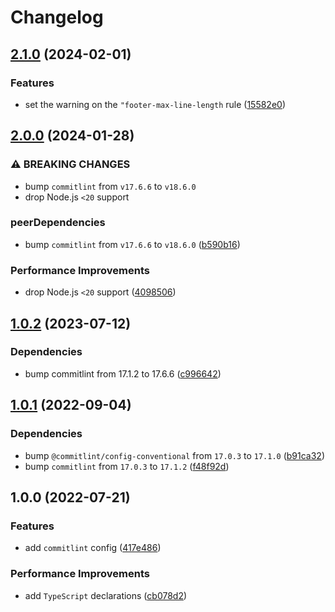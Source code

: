 # Changelog

## [2.1.0](https://github.com/binden-js/commitlint-config/compare/v2.0.0...v2.1.0) (2024-02-01)

### Features

- set the warning on the `"footer-max-line-length` rule ([15582e0](https://github.com/binden-js/commitlint-config/commit/15582e0273c9accd19a6e6b788844a7579502ed8))

## [2.0.0](https://github.com/binden-js/commitlint-config/compare/v1.0.2...v2.0.0) (2024-01-28)

### ⚠ BREAKING CHANGES

- bump `commitlint` from `v17.6.6` to `v18.6.0`
- drop Node.js `<20` support

### peerDependencies

- bump `commitlint` from `v17.6.6` to `v18.6.0` ([b590b16](https://github.com/binden-js/commitlint-config/commit/b590b16cd20cb0ddfe16d61f964ef639419f21cc))

### Performance Improvements

- drop Node.js `<20` support ([4098506](https://github.com/binden-js/commitlint-config/commit/409850617ecaf99f7b2f2c5cadb642dddf9b7016))

## [1.0.2](https://github.com/binden-js/commitlint-config/compare/v1.0.1...v1.0.2) (2023-07-12)

### Dependencies

- bump commitlint from 17.1.2 to 17.6.6 ([c996642](https://github.com/binden-js/commitlint-config/commit/c996642b623f4439c92930619ea7d23a0510cca5))

## [1.0.1](https://github.com/binden-js/commitlint-config/compare/v1.0.0...v1.0.1) (2022-09-04)

### Dependencies

- bump `@commitlint/config-conventional` from `17.0.3` to `17.1.0` ([b91ca32](https://github.com/binden-js/commitlint-config/commit/b91ca32260fa37d5ce5a95f877dca919a0be93a6))
- bump `commitlint` from `17.0.3` to `17.1.2` ([f48f92d](https://github.com/binden-js/commitlint-config/commit/f48f92ded3efe2fd21e1afc1f3847ee895273cfe))

## 1.0.0 (2022-07-21)

### Features

- add `commitlint` config ([417e486](https://github.com/binden-js/commitlint-config/commit/417e4866f74989685cb41f6ea56fd69745ceae22))

### Performance Improvements

- add `TypeScript` declarations ([cb078d2](https://github.com/binden-js/commitlint-config/commit/cb078d231c678ff620a1fc7d222531d3698f2a8b))
